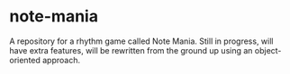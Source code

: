 # note-mania
A repository for a rhythm game called Note Mania. Still in progress, will have extra features, will be rewritten from the ground up using an object-oriented approach.
